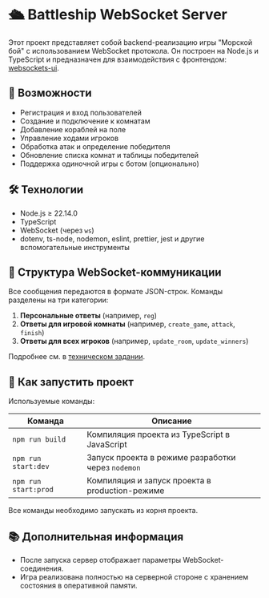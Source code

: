 # 🛳 Battleship WebSocket Server

Этот проект представляет собой backend-реализацию игры "Морской бой" с использованием WebSocket протокола. Он построен на Node.js и TypeScript и предназначен для взаимодействия с фронтендом: [websockets-ui](https://github.com/rolling-scopes-school/websockets-ui).

## 📌 Возможности

- Регистрация и вход пользователей
- Создание и подключение к комнатам
- Добавление кораблей на поле
- Управление ходами игроков
- Обработка атак и определение победителя
- Обновление списка комнат и таблицы победителей
- Поддержка одиночной игры с ботом (опционально)

## 🛠️ Технологии

- Node.js ≥ 22.14.0
- TypeScript
- WebSocket (через `ws`)
- dotenv, ts-node, nodemon, eslint, prettier, jest и другие вспомогательные инструменты

## 🧩 Структура WebSocket-коммуникации

Все сообщения передаются в формате JSON-строк. Команды разделены на три категории:

1. **Персональные ответы** (например, `reg`)
2. **Ответы для игровой комнаты** (например, `create_game`, `attack`, `finish`)
3. **Ответы для всех игроков** (например, `update_room`, `update_winners`)

Подробнее см. в [техническом задании](https://github.com/rolling-scopes-school/tasks/blob/master/node/modules/websocket/README.md).

## 🚀 Как запустить проект

Используемые команды:

| Команда            | Описание                                              |
|--------------------|--------------------------------------------------------|
| `npm run build`    | Компиляция проекта из TypeScript в JavaScript         |
| `npm run start:dev`| Запуск проекта в режиме разработки через `nodemon`    |
| `npm run start:prod`| Компиляция и запуск проекта в production-режиме       |

Все команды необходимо запускать из корня проекта.

## 📚 Дополнительная информация

- После запуска сервер отображает параметры WebSocket-соединения.
- Игра реализована полностью на серверной стороне с хранением состояния в оперативной памяти.

